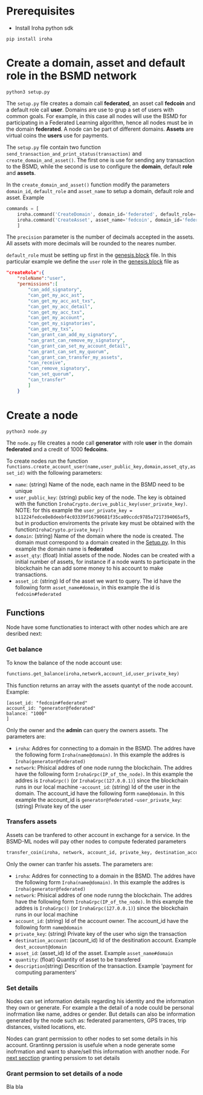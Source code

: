 # Prerequisites

- Install Iroha python sdk
```shell
pip install iroha
```
# Create a domain, asset and default role in the BSMD network
```shell
python3 setup.py
```
The `setup.py` file creates a domain call **federated**, an asset call **fedcoin** and a default role call **user**. Domains are use to grup a set of users with common goals. For example, in this case all nodes will use the BSMD for participating in a Federated Learning algorithm, hence all nodes must be in the domain **federated**. A node can be part of different domains. **Assets** are virtual coins the **users** use for payments.

The `setup.py` file contain two function `send_transaction_and_print_status(transaction)` and `create_domain_and_asset()`. The first one is use for sending any transaction to the BSMD, while the second is use to configure the **domain**, default **role** and **assets**.

In the `create_domain_and_asset()` function modify the parameters `domain_id`, `default_role` and `asset_name` to setup a domain, default role and asset. Example
```python
commands = [
	iroha.command('CreateDomain', domain_id='federated', default_role='user'),
	iroha.command('CreateAsset', asset_name='fedcoin', domain_id='federated',precision=2)
	]
```

The `precision` parameter is the number of decimals accepted in the assets. All assets with more decimals will be rounded to the neares number. 

`default_role` must be setting up first in the [genesis.block](/network/config/genesis.block) file. In this particular example we define the `user` role in the [genesis.block](/network/config/genesis.block) file as
```json
"createRole":{
	"roleName":"user",
	"permissions":[
		"can_add_signatory",
		"can_get_my_acc_ast",
		"can_get_my_acc_ast_txs",
		"can_get_my_acc_detail",
		"can_get_my_acc_txs",
		"can_get_my_account",
		"can_get_my_signatories",
		"can_get_my_txs",
		"can_grant_can_add_my_signatory",
		"can_grant_can_remove_my_signatory",
		"can_grant_can_set_my_account_detail",
		"can_grant_can_set_my_quorum",
		"can_grant_can_transfer_my_assets",
		"can_receive",
		"can_remove_signatory",
		"can_set_quorum",
		"can_transfer"
		]
	}
```
# Create a node
```shell
python3 node.py
```
The `node.py` file creates a node call **generator** with role **user** in the domain **federated** and a credit of 1000 **fedcoins**. 

To create nodes run the function `functions.create_account_user(name,user_public_key,domain,asset_qty,asset_id)` with the following parameters:
- `name`: (string) Name of the node, each name in the BSMD need to be unique
- `user_public_key`: (string) public key of the node. The key is obtained with the function `IrohaCrypto.derive_public_key(user_private_key)`. NOTE: for this example the `user_private_key = b11224fedce8e8deebf4c03339f16790681f35ca09ccdc9785a7217394065af5`, but in production enviroments the private key must be obtained with the function`IrohaCrypto.private_key()`
- `domain`: (string) Name of the domain where the node is created. The domain must correspond to a domain created in the [Setup.py](Setup.py). In this example the domain name is **federated**
- `asset_qty`: (float) Initial assets of the node. Nodes can be created with a initial number of assets, for instance if a node wants to participate in the blockchain he can add some money to his account to make transactions. 
- `asset_id`: (string) Id of the asset we want to query. The id have the following form `asset_name#domain`, in this example the id is `fedcoin#federated`

## Functions

Node have some functionaties to interact with other nodes which are are desribed next:

### Get balance 
To know the balance of the node account use:
```python
functions.get_balance(iroha,network,account_id,user_private_key)
```
This function returns an array with the assets quantyt of the node account. Example:
```
[asset_id: "fedcoin#federated"
account_id: "generator@federated"
balance: "1000"
]
```
Only the owner and the **admin** can query the owners assets. The parameters are:
- `iroha`: Addres for connecting to a domain in the BSMD. The addres have the following form `Iroha(name@domain)`. In this example the addres is `Iroha(generator@federated)` 
- `network`: Phisical addres of one node runng the blockchain. The addres have the following form `IrohaGrpc(IP_of_the_node)`.  In this example the addres is `IrohaGrpc()` (or `IrohaGrpc(127.0.0.1)`) since the blockchain runs in our local machine
-`account_id`: (string) Id of the user in the domain. The account_id have the following form `name@domain`. In this example the account_id is `generator@federated`
-`user_private_key`: (string) Private key of the user

### Transfers assets 
Assets can be tranfered to other account in exchange for a service. In the BSMD-ML nodes will pay other nodes to compute federated parameters
```python
transfer_coin(iroha, network, account_id, private_key, destination_account, asset_id, quantity, description)
```
Only the owner can tranfer his assets. The parameters are:
- `iroha`: Addres for connecting to a domain in the BSMD. The addres have the following form `Iroha(name@domain)`. In this example the addres is `Iroha(generator@federated)` 
- `network`: Phisical addres of one node runng the blockchain. The addres have the following form `IrohaGrpc(IP_of_the_node)`.  In this example the addres is `IrohaGrpc()` (or `IrohaGrpc(127.0.0.1)`) since the blockchain runs in our local machine
- `account_id`: (string) Id of the account owner. The account_id have the following form `name@domain`
- `private_key`: (string) Private key of the user who sign the transaction
- `destination_account`: (acount_id) Id of the desitination account. Example `dest_account@domain`
- `asset_id`: (asset_id) Id of the asset. Example `asset_name#domain`
- `quantity`: (float) Quantity of asset to be transfered
- `description`(string) Descrition of the transaction. Example 'payment for computing paramenters'

### Set details
Nodes can set information details regarding his identity and the information they own or generate. For example a the detail of a node could be personal inofrmation like name, addres or gender. But details can also be information generated by the node such as: federated paramenters, GPS traces, trip distances, visited locations, etc. 

Nodes can grant permission to other nodes to set some details in his account. Grantinng perssion is usefule when a node generate some inofrmation and want to share/sell this information with another node. For [next secction](#grant-permsion-to-set-details-of-a-node) granting perssiom to set details     

### Grant permsion to set details of a node
Bla bla
